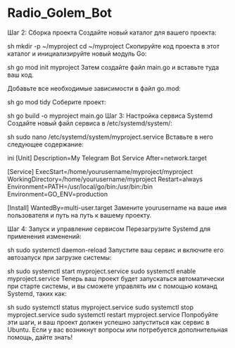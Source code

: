 # Radio_Golem_Bot
Шаг 2: Сборка проекта
Создайте новый каталог для вашего проекта:

sh
mkdir -p ~/myproject
cd ~/myproject
Скопируйте код проекта в этот каталог и инициализируйте новый модуль Go:

sh
go mod init myproject
Затем создайте файл main.go и вставьте туда ваш код.

Добавьте все необходимые зависимости в файл go.mod:

sh
go mod tidy
Соберите проект:

sh
go build -o myproject main.go
Шаг 3: Настройка сервиса Systemd
Создайте новый файл сервиса в /etc/systemd/system/:

sh
sudo nano /etc/systemd/system/myproject.service
Вставьте в него следующее содержание:

ini
[Unit]
Description=My Telegram Bot Service
After=network.target

[Service]
ExecStart=/home/yourusername/myproject/myproject
WorkingDirectory=/home/yourusername/myproject
Restart=always
Environment=PATH=/usr/local/go/bin:/usr/bin:/bin
Environment=GO_ENV=production

[Install]
WantedBy=multi-user.target
Замените yourusername на ваше имя пользователя и путь на путь к вашему проекту.

Шаг 4: Запуск и управление сервисом
Перезагрузите Systemd для применения изменений:

sh
sudo systemctl daemon-reload
Запустите ваш сервис и включите его автозапуск при загрузке системы:

sh
sudo systemctl start myproject.service
sudo systemctl enable myproject.service
Теперь ваш проект будет запускаться автоматически при старте системы, и вы сможете управлять им с помощью команд Systemd, таких как:

sh
sudo systemctl status myproject.service
sudo systemctl stop myproject.service
sudo systemctl restart myproject.service
Попробуйте эти шаги, и ваш проект должен успешно запуститься как сервис в Ubuntu. Если у вас возникнут вопросы или потребуется дополнительная помощь, дайте знать!
